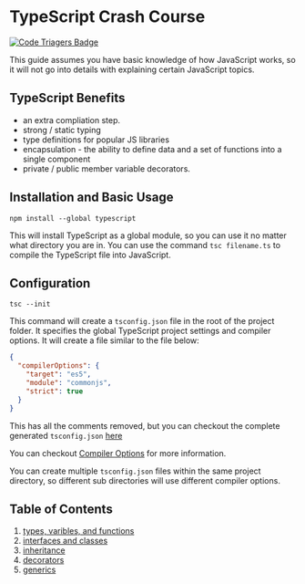 # TypeScript Crash Course

[![Code Triagers Badge](https://www.codetriage.com/davidhu2000/typescript_crash_course/badges/users.svg)](https://www.codetriage.com/davidhu2000/typescript_crash_course)

This guide assumes you have basic knowledge of how JavaScript works, so it will not go into details with explaining certain JavaScript topics.

## TypeScript Benefits

- an extra compliation step.
- strong / static typing
- type definitions for popular JS libraries
- encapsulation - the ability to define data and a set of functions into a single component
- private / public member variable decorators.

## Installation and Basic Usage

    npm install --global typescript

This will install TypeScript as a global module, so you can use it no matter what directory you are in. You can use the command `tsc filename.ts` to compile the TypeScript file into JavaScript.

## Configuration

    tsc --init

This command will create a `tsconfig.json` file in the root of the project folder. It specifies the global TypeScript project settings and compiler options. It will create a file similar to the file below:

```json
{
  "compilerOptions": {
    "target": "es5",
    "module": "commonjs",
    "strict": true
  }
}
```

This has all the comments removed, but you can checkout the complete generated `tsconfig.json` [here](examples/tsconfig.json)

You can checkout [Compiler Options] for more information.

[Compiler Options]: https://www.typescriptlang.org/docs/handbook/compiler-options.html

You can create multiple `tsconfig.json` files within the same project directory, so different sub directories will use different compiler options.

## Table of Contents

1. [types, varibles, and functions](types_vars_funcs.md)
2. [interfaces and classes](interfaces_classes.md)
3. [inheritance](inheritance.md)
4. [decorators](decorators.md)
5. [generics](generics.md)